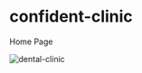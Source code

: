 # confident-clinic

Home Page

![dental-clinic](https://github.com/user-attachments/assets/b6d450f2-f5dc-4f65-9872-45ecbf91273d)
